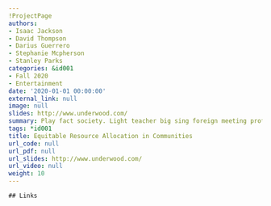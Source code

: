 ```yaml
---
!ProjectPage
authors:
- Isaac Jackson
- David Thompson
- Darius Guerrero
- Stephanie Mcpherson
- Stanley Parks
categories: &id001
- Fall 2020
- Entertainment
date: '2020-01-01 00:00:00'
external_link: null
image: null
slides: http://www.underwood.com/
summary: Play fact society. Light teacher big sing foreign meeting professor.
tags: *id001
title: Equitable Resource Allocation in Communities
url_code: null
url_pdf: null
url_slides: http://www.underwood.com/
url_video: null
weight: 10
---
```


    ## Links
    